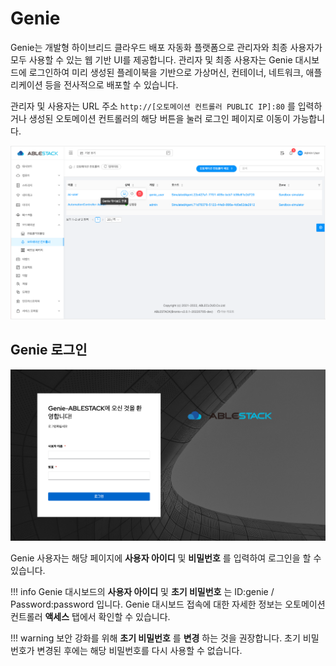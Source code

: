 # Genie
Genie는 개발형 하이브리드 클라우드 배포 자동화 플랫폼으로 관리자와 최종 사용자가 모두 사용할 수 있는 웹 기반 UI를 제공합니다. 관리자 및 최종 사용자는 Genie 대시보드에 로그인하여 미리 생성된 플레이북을 기반으로 가상머신, 컨테이너, 네트워크, 애플리케이션 등을 전사적으로 배포할 수 있습니다.

관리자 및 사용자는 URL 주소 `http://[오토메이션 컨트롤러 PUBLIC IP]:80` 를 입력하거나
생성된 오토메이션 컨트롤러의 해당 버튼을 눌러 로그인 페이지로 이동이 가능합니다.

![genie-dashboard-move-button](../../assets/images/genie-dashboard-move-button.png)

## Genie 로그인

![genie-login](../../assets/images/genie-login.png)

Genie 사용자는 해당 페이지에 **사용자 아이디** 및 **비밀번호** 를 입력하여 로그인을 할 수 있습니다.

!!! info
    Genie 대시보드의 **사용자 아이디** 및 **초기 비밀번호** 는 ID:genie / Password:password 입니다. Genie 대시보드 접속에 대한 자세한 정보는 오토메이션 컨트롤러 **액세스** 탭에서 확인할 수 있습니다.

!!! warning
    보안 강화를 위해 **초기 비밀번호** 를 **변경** 하는 것을 권장합니다.
    초기 비밀번호가 변경된 후에는 해당 비밀번호를 다시 사용할 수 없습니다.
